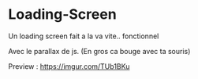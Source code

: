 # Loading-Screen
Un loading screen fait a la va vite.. fonctionnel


Avec le parallax de js. (En gros ca bouge avec ta souris)

Preview : https://imgur.com/TUb1BKu
